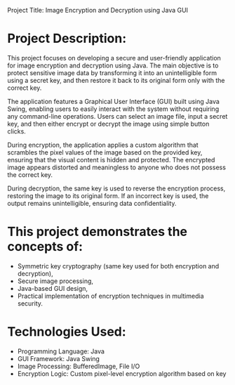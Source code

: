
Project Title: Image Encryption and Decryption using Java GUI

# Project Description:

This project focuses on developing a secure and user-friendly application for image encryption and decryption using Java. The main objective is to protect sensitive image data by transforming it into an unintelligible form using a secret key, and then restore it back to its original form only with the correct key.

The application features a Graphical User Interface (GUI) built using Java Swing, enabling users to easily interact with the system without requiring any command-line operations. Users can select an image file, input a secret key, and then either encrypt or decrypt the image using simple button clicks.

During encryption, the application applies a custom algorithm that scrambles the pixel values of the image based on the provided key, ensuring that the visual content is hidden and protected. The encrypted image appears distorted and meaningless to anyone who does not possess the correct key.

During decryption, the same key is used to reverse the encryption process, restoring the image to its original form. If an incorrect key is used, the output remains unintelligible, ensuring data confidentiality.

# This project demonstrates the concepts of:

* Symmetric key cryptography (same key used for both encryption and decryption),
* Secure image processing,
* Java-based GUI design,
* Practical implementation of encryption techniques in multimedia security.


# Technologies Used:

* Programming Language: Java
* GUI Framework: Java Swing
* Image Processing: BufferedImage, File I/O
* Encryption Logic: Custom pixel-level encryption algorithm based on key



